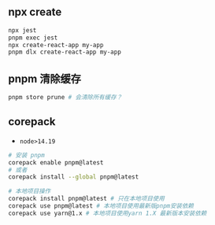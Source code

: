 ## npx create

```bash
npx jest
pnpm exec jest
npx create-react-app my-app
pnpm dlx create-react-app my-app
```

## pnpm 清除缓存

```bash
pnpm store prune # 会清除所有缓存？
```

## corepack

- `node>14.19`

```bash
# 安装 pnpm
corepack enable pnpm@latest
# 或者
corepack install --global pnpm@latest

# 本地项目操作
corepack install pnpm@latest # 只在本地项目使用
corepack use pnpm@latest # 本地项目使用最新版pnpm安装依赖
corepack use yarn@1.x # 本地项目使用yarn 1.X 最新版本安装依赖
```

